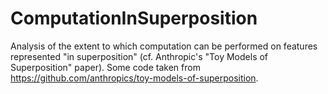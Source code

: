 # ComputationInSuperposition
Analysis of the extent to which computation can be performed on features represented "in superposition" (cf. Anthropic's "Toy Models of Superposition" paper).  Some code taken from https://github.com/anthropics/toy-models-of-superposition.
